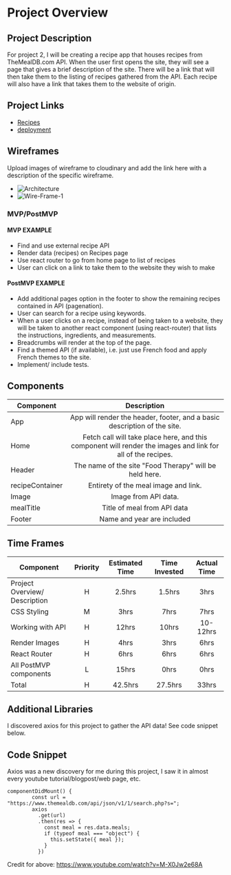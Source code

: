 # Project Overview


## Project Description

For project 2, I will be creating a recipe app that houses recipes from TheMealDB.com API. When the user first opens the site, they will see a page that gives a brief description of the site. There will be a link that will then take them to the listing of recipes gathered from the API. Each recipe will also have a link that takes them to the website of origin.  

## Project Links

- [Recipes](https://ngumina17.github.io/project2)
- [deployment](https://elegant-hamilton-283035.netlify.com)

## Wireframes

Upload images of wireframe to cloudinary and add the link here with a description of the specific wireframe.

- ![Architecture](https://res.cloudinary.com/drz8x4anh/image/upload/v1578664899/Screen_Shot_2020-01-10_at_8.01.04_AM_qpzflw.png)
- ![Wire-Frame-1](https://res.cloudinary.com/drz8x4anh/image/upload/v1578333614/Screen_Shot_2020-01-06_at_11.59.16_AM_urf8ux.png)


### MVP/PostMVP
 

#### MVP EXAMPLE
- Find and use external recipe API 
- Render data (recipes) on Recipes page
- Use react router to go from home page to list of recipes
- User can click on a link to take them to the website they wish to make


#### PostMVP EXAMPLE

- Add additional pages option in the footer to show the remaining recipes contained in API (pagenation).
- User can search for a recipe using keywords.
- When a user clicks on a recipe, instead of being taken to a website, they will be taken to another react component (using react-router) that lists the instructions, ingredients, and measurements.
- Breadcrumbs will render at the top of the page.
- Find a themed API (if available), i.e. just use French food and apply French themes to the site.
- Implement/ include tests.

## Components 

| Component | Description | 
| --- | :---: |  
| App | App will render the header, footer, and a basic description of the site. | 
| Home | Fetch call will take place here, and this component will render the images and link for all of the recipes. | 
| Header | The name of the site "Food Therapy" will be held here. | 
| recipeContainer | Entirety of the meal image and link. |
| Image | Image from API data. |
| mealTitle | Title of meal from API data |
| Footer | Name and year are included |


## Time Frames

| Component | Priority | Estimated Time | Time Invested | Actual Time |
| --- | :---: |  :---: | :---: | :---: |
| Project Overview/ Description | H | 2.5hrs | 1.5hrs | 3hrs|
| CSS Styling | M | 3hrs | 7hrs | 7hrs|
| Working with API | H | 12hrs| 10hrs | 10-12hrs |
| Render Images | H | 4hrs| 3hrs | 6hrs|
| React Router | H | 6hrs | 6hrs | 6hrs|
| All PostMVP components | L | 15hrs | 0hrs| 0hrs|
| Total | H | 42.5hrs| 27.5hrs | 33hrs |

## Additional Libraries
 I discovered axios for this project to gather the API data! See code snippet below.

## Code Snippet
Axios was a new discovery for me during this project, I saw it in almost every youtube tutorial/blogpost/web page, etc.

```
componentDidMount() {
        const url = "https://www.themealdb.com/api/json/v1/1/search.php?s=";
        axios
          .get(url)
          .then(res => {
            const meal = res.data.meals;
            if (typeof meal === "object") {
              this.setState({ meal });
            }
          })
```
Credit for above: https://www.youtube.com/watch?v=M-X0Jw2e68A

